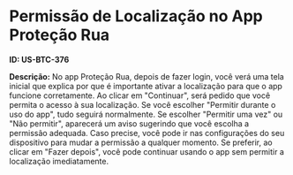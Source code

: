 # Permissão de Localização no App Proteção Rua

**ID: US-BTC-376**

**Descrição:** No app Proteção Rua, depois de fazer login, você verá uma tela inicial que explica por que é importante ativar a localização para que o app funcione corretamente. Ao clicar em "Continuar", será pedido que você permita o acesso à sua localização. Se você escolher "Permitir durante o uso do app", tudo seguirá normalmente. Se escolher "Permitir uma vez" ou "Não permitir", aparecerá um aviso sugerindo que você escolha a permissão adequada. Caso precise, você pode ir nas configurações do seu dispositivo para mudar a permissão a qualquer momento. Se preferir, ao clicar em "Fazer depois", você pode continuar usando o app sem permitir a localização imediatamente.